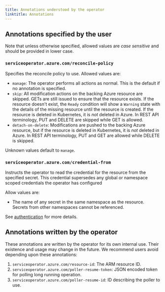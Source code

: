 ```yaml
---
title: Annotations understood by the operator
linktitle: Annotations
---
```


## Annotations specified by the user

Note that unless otherwise specified, allowed values are _case sensitive_ and should be provided in lower case.

### `serviceoperator.azure.com/reconcile-policy`

Specifies the reconcile policy to use. Allowed values are:

- `manage`: The operator performs all actions as normal. This is the default if no annotation is specified.
- `skip`: All modification actions on the backing Azure resource are skipped. GETs are still issued to ensure that the resource
exists. If the resource doesn't exist, the `Ready` condition will show a `Warning` state with the details of the missing resource
until the resource is created. If the resource is deleted in Kubernetes, it is _not_ deleted in Azure. In REST API terminology, 
PUT and DELETE are skipped while GET is allowed.
- `detach-on-delete`: Modifications are pushed to the backing Azure resource, but if the resource is deleted in Kubernetes, 
it is _not_ deleted in Azure. In REST API terminology, PUT and GET are allowed while DELETE is skipped.
    
Unknown values default to `manage`.

### `serviceoperator.azure.com/credential-from`

Instructs the operator to read the credential for the resource from the specified secret. 
This credential supersedes any global or namespace scoped credentials the operator has configured

Allow values are:
- The name of any secret in the same namespace as the resource. Secrets from other namespaces cannot be referenced.

See [authentication](./authentication/_index.md#credential-scope) for more details.

## Annotations written by the operator

These annotations are written by the operator for its own internal use. Their existence and usage may change in the future.
We recommend users avoid depending upon these annotations:

1. `serviceoperator.azure.com/resource-id`: The ARM resource ID.
2. `serviceoperator.azure.com/poller-resume-token`: JSON encoded token for polling long running operation.
3. `serviceoperator.azure.com/poller-resume-id`: ID describing the poller to use.

